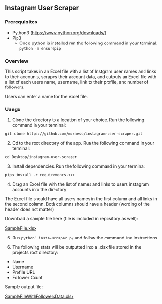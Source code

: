 ## Instagram User Scraper 

### Prerequisites
- Python3 (https://www.python.org/downloads/)
- Pip3
  - Once python is installed run the following command in your terminal:
    `python -m ensurepip`

### Overview
This script takes in an Excel file with a list of Instgram user names and links to their accounts, scrapes their account data, and outputs an Excel file with a list of each users name, username, link to their profile, and number of followers. 

Users can enter a name for the excel file.

### Usage
1. Clone the directory to a location of your choice. Run the following command in your terminal:

  `git clone https://github.com/moraesc/instagram-user-scraper.git`
  
2. Cd to the root directory of the app. Run the following command in your terminal:

  `cd Desktop/instagram-user-scraper`
  
3. Install dependencies. Run the following command in your terminal:

  `pip3 install -r requirements.txt`
  
4. Drag an Excel file with the list of names and links to users instagram accounts into the directory

  The Excel file should have all users names in the first column and all links in the second column. Both columns should have a header (wording of the header does not matter)
  
  Download a sample file here (file is included in repository as well):
  
  [SampleFile.xlsx](https://github.com/moraesc/instagram-user-scraper/files/10333890/SampleFile.xlsx)

  
5. Run `python3 insta-scraper.py` and follow the command line instructions

6. The following stats will be outputted into a .xlsx file stored in the projects root directory:
  - Name
  - Username
  - Profile URL
  - Follower Count
  
  Sample output file:
  
  [SampleFileWithFollowersData.xlsx](https://github.com/moraesc/instagram-user-scraper/files/10348872/SampleFileWithFollowersData.xlsx)
